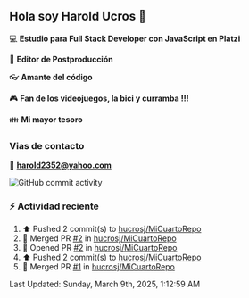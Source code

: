 ## Hola soy Harold Ucros 👋

:computer: **Estudio para Full Stack Developer con JavaScript en Platzi**

:pencil: **Editor de Postproducción**

:eyeglasses: **Amante del código**

:video_game: **Fan de los videojuegos, la bici y curramba !!!**

:family: **Mi mayor tesoro**

### Vias de contacto

:email: **harold2352@yahoo.com**

![GitHub commit activity](https://img.shields.io/github/commit-activity/m/hucrosj/hucrosj)

### :zap: Actividad reciente
<!--RECENT_ACTIVITY:start-->
1. ⬆️ Pushed 2 commit(s) to [hucrosj/MiCuartoRepo](https://github.com/hucrosj/MiCuartoRepo)<br>
2. 🎉 Merged PR [#2](https://github.com/hucrosj/MiCuartoRepo/pull/2) in [hucrosj/MiCuartoRepo](https://github.com/hucrosj/MiCuartoRepo)<br>
3. 💪 Opened PR [#2](https://github.com/hucrosj/MiCuartoRepo/pull/2) in [hucrosj/MiCuartoRepo](https://github.com/hucrosj/MiCuartoRepo)<br>
4. ⬆️ Pushed 2 commit(s) to [hucrosj/MiCuartoRepo](https://github.com/hucrosj/MiCuartoRepo)<br>
5. 🎉 Merged PR [#1](https://github.com/hucrosj/MiCuartoRepo/pull/1) in [hucrosj/MiCuartoRepo](https://github.com/hucrosj/MiCuartoRepo)<br>
<!--RECENT_ACTIVITY:end-->
<!--RECENT_ACTIVITY:last_update-->
Last Updated: Sunday, March 9th, 2025, 1:12:59 AM
<!--RECENT_ACTIVITY:last_update_end-->
